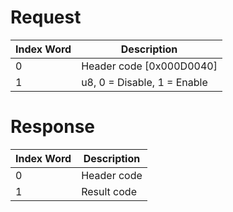 # Request

| Index Word | Description                 |
|------------|-----------------------------|
| 0          | Header code \[0x000D0040\]  |
| 1          | u8, 0 = Disable, 1 = Enable |

# Response

| Index Word | Description |
|------------|-------------|
| 0          | Header code |
| 1          | Result code |